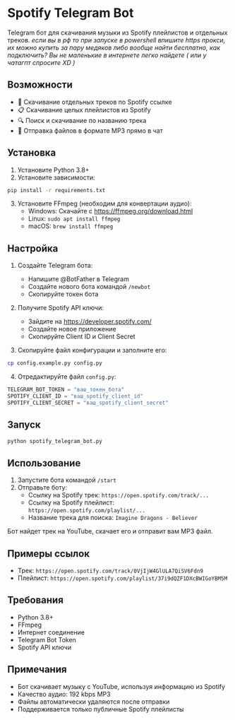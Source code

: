 # Spotify Telegram Bot

Telegram бот для скачивания музыки из Spotify плейлистов и отдельных треков.
*если вы в рф то при запуске в powershell впишите https прокси, их можно купить за пару медяков либо вообще найти бесплатно, как подключить? Вы не маленькие в интернете легко найдете ( или у чатагпт спросите XD )*

## Возможности

- 🎵 Скачивание отдельных треков по Spotify ссылке
- 📋 Скачивание целых плейлистов из Spotify
- 🔍 Поиск и скачивание по названию трека
- 📁 Отправка файлов в формате MP3 прямо в чат

## Установка

1. Установите Python 3.8+
2. Установите зависимости:
```bash
pip install -r requirements.txt
```

3. Установите FFmpeg (необходим для конвертации аудио):
   - Windows: Скачайте с https://ffmpeg.org/download.html
   - Linux: `sudo apt install ffmpeg`
   - macOS: `brew install ffmpeg`

## Настройка

1. Создайте Telegram бота:
   - Напишите @BotFather в Telegram
   - Создайте нового бота командой `/newbot`
   - Скопируйте токен бота

2. Получите Spotify API ключи:
   - Зайдите на https://developer.spotify.com/
   - Создайте новое приложение
   - Скопируйте Client ID и Client Secret

3. Скопируйте файл конфигурации и заполните его:
```bash
cp config.example.py config.py
```

4. Отредактируйте файл `config.py`:
```python
TELEGRAM_BOT_TOKEN = "ваш_токен_бота"
SPOTIFY_CLIENT_ID = "ваш_spotify_client_id"
SPOTIFY_CLIENT_SECRET = "ваш_spotify_client_secret"
```

## Запуск

```bash
python spotify_telegram_bot.py
```

## Использование

1. Запустите бота командой `/start`
2. Отправьте боту:
   - Ссылку на Spotify трек: `https://open.spotify.com/track/...`
   - Ссылку на Spotify плейлист: `https://open.spotify.com/playlist/...`
   - Название трека для поиска: `Imagine Dragons - Believer`

Бот найдет трек на YouTube, скачает его и отправит вам MP3 файл.

## Примеры ссылок

- Трек: `https://open.spotify.com/track/0VjIjW4GlULA7QiSV6Fdn9`
- Плейлист: `https://open.spotify.com/playlist/37i9dQZF1DXcBWIGoYBM5M`

## Требования

- Python 3.8+
- FFmpeg
- Интернет соединение
- Telegram Bot Token
- Spotify API ключи

## Примечания

- Бот скачивает музыку с YouTube, используя информацию из Spotify
- Качество аудио: 192 kbps MP3
- Файлы автоматически удаляются после отправки
- Поддерживается только публичные Spotify плейлисты
